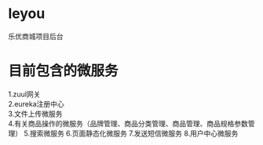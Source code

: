 # leyou
乐优商城项目后台
# 目前包含的微服务
1.zuul网关  
2.eureka注册中心  
3.文件上传微服务  
4.有关商品操作的微服务（品牌管理、商品分类管理、商品管理、商品规格参数管理）
5.搜索微服务
6.页面静态化微服务
7.发送短信微服务
8.用户中心微服务